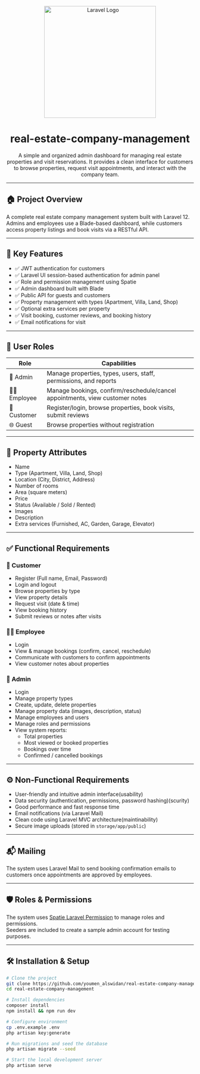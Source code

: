 <p align="center">
  <a href="https://laravel.com" target="_blank">
    <img src="https://raw.githubusercontent.com/laravel/art/master/logo-lockup/5%20SVG/2%20CMYK/1%20Full%20Color/laravel-logolockup-cmyk-red.svg" width="300" alt="Laravel Logo">
  </a>
</p>

<h1 align="center">real-estate-company-management</h1>

<p align="center">
  A simple and organized admin dashboard for managing real estate properties and visit reservations. It provides a clean interface for customers to browse properties, request visit appointments, and interact with the company team.
</p>

---

## 🏠 Project Overview

A complete real estate company management system built with Laravel 12.  
Admins and employees use a Blade-based dashboard, while customers access property listings and book visits via a RESTful API.

---

## 🚀 Key Features

- ✅ JWT authentication for customers
- ✅ Laravel UI session-based authentication for admin panel
- ✅ Role and permission management using Spatie
- ✅ Admin dashboard built with Blade
- ✅ Public API for guests and customers
- ✅ Property management with types (Apartment, Villa, Land, Shop)
- ✅ Optional extra services per property
- ✅ Visit booking, customer reviews, and booking history
- ✅ Email notifications for visit 

---

## 👥 User Roles

| Role | Capabilities |
|------|--------------|
| 👑 Admin | Manage properties, types, users, staff, permissions, and reports |
| 🧑‍💼 Employee | Manage bookings, confirm/reschedule/cancel appointments, view customer notes |
| 👤 Customer | Register/login, browse properties, book visits, submit reviews |
| 🌐 Guest | Browse properties without registration |

---

## 🏡 Property Attributes

- Name  
- Type (Apartment, Villa, Land, Shop)  
- Location (City, District, Address)  
- Number of rooms  
- Area (square meters)  
- Price  
- Status (Available / Sold / Rented)  
- Images  
- Description  
- Extra services (Furnished, AC, Garden, Garage, Elevator)

---

## ✅ Functional Requirements

### 👤 Customer
- Register (Full name, Email, Password)
- Login and logout
- Browse properties by type
- View property details
- Request visit (date & time)
- View booking history
- Submit reviews or notes after visits

### 🧑‍💼 Employee
- Login
- View & manage bookings (confirm, cancel, reschedule)
- Communicate with customers to confirm appointments
- View customer notes about properties

### 👑 Admin
- Login
- Manage property types
- Create, update, delete properties
- Manage property data (images, description, status)
- Manage employees and users
- Manage roles and permissions
- View system reports:
  - Total properties
  - Most viewed or booked properties
  - Bookings over time
  - Confirmed / cancelled bookings

---

## ⚙️ Non-Functional Requirements

- User-friendly and intuitive admin interface(usability)
- Data security (authentication, permissions, password hashing)(scurity)
- Good performance and fast response time
- Email notifications (via Laravel Mail)
- Clean code using Laravel MVC architecture(maintinability)
- Secure image uploads (stored in `storage/app/public`)

---

## 📬 Mailing

The system uses Laravel Mail to send booking confirmation emails to customers once appointments are approved by employees.

---

## 🛡️ Roles & Permissions

The system uses [Spatie Laravel Permission](https://github.com/spatie/laravel-permission) to manage roles and permissions.  
Seeders are included to create a sample admin account for testing purposes.

---

## 🛠️ Installation & Setup

```bash
# Clone the project
git clone https://github.com/youmen_alswidan/real-estate-company-management.git
cd real-estate-company-management

# Install dependencies
composer install
npm install && npm run dev

# Configure environment
cp .env.example .env
php artisan key:generate

# Run migrations and seed the database
php artisan migrate --seed

# Start the local development server
php artisan serve
